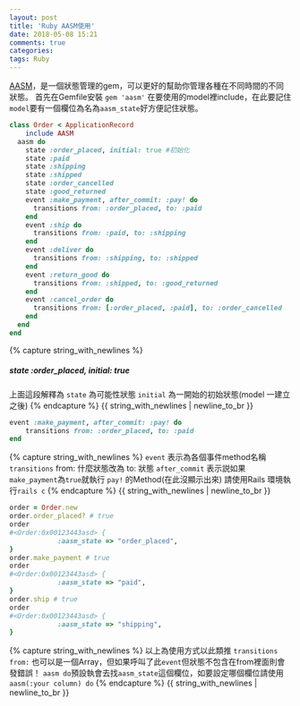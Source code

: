 ```yaml
---
layout: post
title: 'Ruby AASM使用'
date: 2018-05-08 15:21
comments: true
categories:
tags: Ruby
---
```

[AASM](https://github.com/aasm/aasm)，是一個狀態管理的gem，可以更好的幫助你管理各種在不同時間的不同狀態。
首先在Gemfile安裝 `gem 'aasm'`
在要使用的model裡include，在此要記住`model`要有一個欄位為名為`aasm_state`好方便記住狀態。
```rb
class Order < ApplicationRecord
	include AASM
  aasm do
    state :order_placed, initial: true #初始化
    state :paid
    state :shipping
    state :shipped
    state :order_cancelled
    state :good_returned
    event :make_payment, after_commit: :pay! do
      transitions from: :order_placed, to: :paid
    end
    event :ship do
      transitions from: :paid, to: :shipping
    end
    event :deliver do
      transitions from: :shipping, to: :shipped
    end
    event :return_good do
      transitions from: :shipped, to: :good_returned
    end
    event :cancel_order do
      transitions from: [:order_placed, :paid], to: :order_cancelled
    end
  end
end
```
{% capture string_with_newlines %}
##### state :order_placed, initial: true
上面這段解釋為
`state` 為可能性狀態
`initial` 為一開始的初始狀態(model 一建立之後)
{% endcapture %}
{{ string_with_newlines | newline_to_br }}
```rb
event :make_payment, after_commit: :pay! do
	transitions from: :order_placed, to: :paid
end
```
{% capture string_with_newlines %}
`event` 表示為各個事件method名稱
`transitions` from: 什麼狀態改為 to: 狀態
`after_commit` 表示説如果`make_payment`為`true`就執行 `pay!` 的Method(在此沒顯示出來)
請使用Rails 環境執行`rails c`
{% endcapture %}
{{ string_with_newlines | newline_to_br }}
```rb
order = Order.new
order.order_placed? # true
order
#<Order:0x00123443asd> {
            :aasm_state => "order_placed",
}
order.make_payment # true
order
#<Order:0x00123443asd> {
            :aasm_state => "paid",
}
order.ship # true
order
#<Order:0x00123443asd> {
            :aasm_state => "shipping",
}
```
{% capture string_with_newlines %}
以上為使用方式以此類推
`transitions from:` 也可以是一個Array，但如果呼叫了此`event`但狀態不包含在from裡面則會發錯誤！
`aasm do`預設執會去找`aasm_state`這個欄位，如要設定哪個欄位請使用`aasm(:your column) do`
{% endcapture %}
{{ string_with_newlines | newline_to_br }}